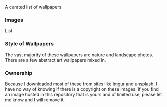 A curated list of wallpapers

### Images

List

### Style of Wallpapers
The vast majority of these wallpapers are nature and landscape photos. There are a few abstract art wallpapers mixed in.

### Ownership
Because I downloaded most of these from sites like Imgur and unsplash, I have no way of knowing if there is a copyright on these images. If you find an image hosted in this repository that is yours and of limited use, please let me know and I will remove it.
